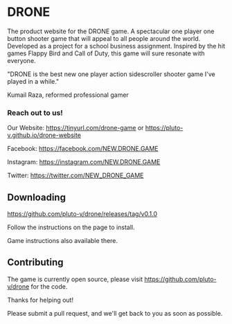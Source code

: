 # DRONE

The product website for the DRONE game. A spectacular one player one button shooter game that will appeal to all people around the world. Developed as a project for a school business assignment. Inspired by the hit games Flappy Bird and Call of Duty, this game will sure resonate with everyone.

"DRONE is the best new one player action sidescroller shooter game I've played in a while."

Kumail Raza, reformed professional gamer

### Reach out to us!

Our Website:
https://tinyurl.com/drone-game or https://pluto-v.github.io/drone-website

Facebook:
https://facebook.com/NEW.DRONE.GAME

Instagram:
https://instagram.com/NEW.DRONE.GAME

Twitter:
https://twitter.com/NEW_DRONE_GAME


## Downloading

https://github.com/pluto-v/drone/releases/tag/v0.1.0

Follow the instructions on the page to install.

Game instructions also available there.

## Contributing

The game is currently open source, please visit https://github.com/pluto-v/drone for the code.

Thanks for helping out!

Please submit a pull request, and we'll get back to you as soon as possible.
